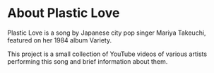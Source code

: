 # About Plastic Love

Plastic Love is a song by Japanese city pop singer Mariya Takeuchi, featured on her 1984 album Variety.

This project is a small collection of YouTube videos of various artists performing this song and brief information about them.
